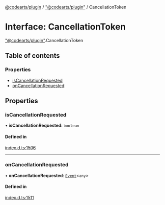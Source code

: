[@codearts/plugin](../README.md) / ["@codearts/plugin"](../modules/_codearts_plugin_.md) / CancellationToken

# Interface: CancellationToken

["@codearts/plugin"](../modules/_codearts_plugin_.md).CancellationToken

## Table of contents

### Properties

- [isCancellationRequested](codearts_plugin_.CancellationToken.md#iscancellationrequested)
- [onCancellationRequested](codearts_plugin_.CancellationToken.md#oncancellationrequested)

## Properties

### isCancellationRequested

• **isCancellationRequested**: `boolean`

#### Defined in

[index.d.ts:1506](https://github.com/huaweicloud/cloudide-plugin-api/blob/d4de966/index.d.ts#L1506)

___

### onCancellationRequested

• **onCancellationRequested**: [`Event`](codearts_plugin_.Event.md)<`any`\>

#### Defined in

[index.d.ts:1511](https://github.com/huaweicloud/cloudide-plugin-api/blob/d4de966/index.d.ts#L1511)
